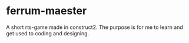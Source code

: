 # ferrum-maester
A short rts-game made in construct2. The purpose is for me to learn and get used to coding and designing.
